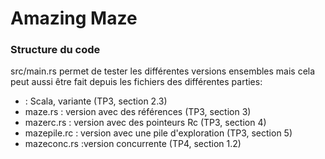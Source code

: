 # Amazing Maze

### Structure du code

src/main.rs permet de tester les différentes versions ensembles mais cela peut aussi être fait depuis les fichiers des différentes parties:

- : Scala, variante (TP3, section 2.3)
- maze.rs : version avec des références (TP3, section 3)
- mazerc.rs : version avec des pointeurs Rc (TP3, section 4)
- mazepile.rc : version avec une pile d'exploration (TP3, section 5)
- mazeconc.rs :version concurrente (TP4, section 1.2)

